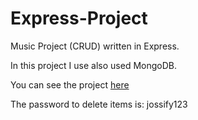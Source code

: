 # Express-Project
Music Project (CRUD) written in Express.

In this project I use also used MongoDB.

You can see the project [here](https://knowledgeable-speckle-juice.glitch.me)



The password to delete items is: jossify123



